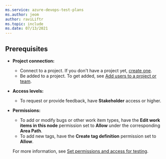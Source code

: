 ```yaml
---
ms.service: azure-devops-test-plans
ms.author: jeom
author: raviLiftr
ms.topic: include
ms.date: 07/13/2021
---
```



## Prerequisites

- **Project connection:**
  - Connect to a project. If you don't have a project yet, [create one](../../user-guide/sign-up-invite-teammates.md).
  - Be added to a project. To get added, see [Add users to a project or team](../../organizations/security/add-users-team-project.md).

- **Access levels:**
  - To request or provide feedback, have **Stakeholder** access or higher.

- **Permissions:**
  - To add or modify bugs or other work item types, have the **Edit work items in this node** permission set to **Allow** under the corresponding **Area Path**.
  - To add new tags, have the **Create tag definition** permission set to **Allow**.

  For more information, see [Set permissions and access for testing](../../organizations/security/set-permissions-access-test.md).
